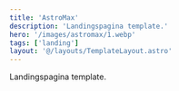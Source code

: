 ```yaml
---
title: 'AstroMax'
description: 'Landingspagina template.'
hero: '/images/astromax/1.webp'
tags: ['landing']
layout: '@/layouts/TemplateLayout.astro'
---
```


Landingspagina template.
